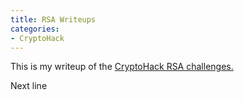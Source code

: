 ```yaml
---
title: RSA Writeups
categories:
- CryptoHack
---
```


This is my writeup of the [CryptoHack RSA challenges.](https://cryptohack.org/challenges/rsa)


Next line
